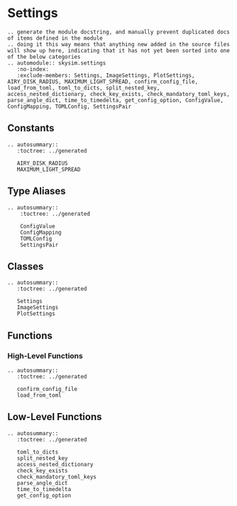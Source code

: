 # Settings

```{eval-rst}
.. generate the module docstring, and manually prevent duplicated docs of items defined in the module
.. doing it this way means that anything new added in the source files will show up here, indicating that it has not yet been sorted into one of the below categories
.. automodule:: skysim.settings
   :no-index:
   :exclude-members: Settings, ImageSettings, PlotSettings, AIRY_DISK_RADIUS, MAXIMUM_LIGHT_SPREAD, confirm_config_file, load_from_toml, toml_to_dicts, split_nested_key, access_nested_dictionary, check_key_exists, check_mandatory_toml_keys, parse_angle_dict, time_to_timedelta, get_config_option, ConfigValue, ConfigMapping, TOMLConfig, SettingsPair
```

## Constants

```{eval-rst}
.. autosummary::
   :toctree: ../generated

   AIRY_DISK_RADIUS
   MAXIMUM_LIGHT_SPREAD
```

## Type Aliases

```{eval-rst}
.. autosummary::
    :toctree: ../generated

    ConfigValue
    ConfigMapping
    TOMLConfig
    SettingsPair
```

## Classes

```{eval-rst}
.. autosummary::
   :toctree: ../generated

   Settings
   ImageSettings
   PlotSettings
```

## Functions

### High-Level Functions

```{eval-rst}
.. autosummary::
   :toctree: ../generated

   confirm_config_file
   load_from_toml
```

## Low-Level Functions

```{eval-rst}
.. autosummary::
   :toctree: ../generated

   toml_to_dicts
   split_nested_key
   access_nested_dictionary
   check_key_exists
   check_mandatory_toml_keys
   parse_angle_dict
   time_to_timedelta
   get_config_option
```
